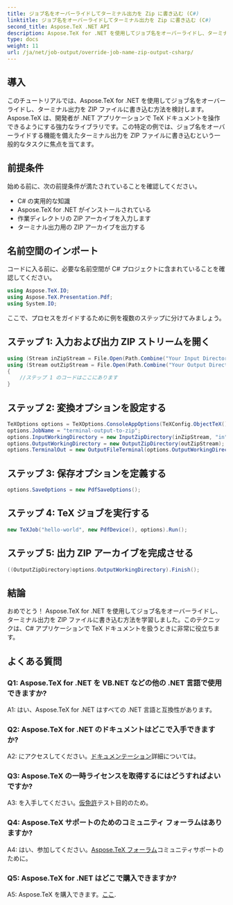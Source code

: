 ```yaml
---
title: ジョブ名をオーバーライドしてターミナル出力を Zip に書き込む (C#)
linktitle: ジョブ名をオーバーライドしてターミナル出力を Zip に書き込む (C#)
second_title: Aspose.TeX .NET API
description: Aspose.TeX for .NET を使用してジョブ名をオーバーライドし、ターミナル出力を ZIP ファイルに書き込む方法を学びます。 C# の例を含むステップバイステップのガイド。
type: docs
weight: 11
url: /ja/net/job-output/override-job-name-zip-output-csharp/
---
```

## 導入

このチュートリアルでは、Aspose.TeX for .NET を使用してジョブ名をオーバーライドし、ターミナル出力を ZIP ファイルに書き込む方法を検討します。 Aspose.TeX は、開発者が .NET アプリケーションで TeX ドキュメントを操作できるようにする強力なライブラリです。この特定の例では、ジョブ名をオーバーライドする機能を備えたターミナル出力を ZIP ファイルに書き込むという一般的なタスクに焦点を当てます。

## 前提条件

始める前に、次の前提条件が満たされていることを確認してください。

- C# の実用的な知識
- Aspose.TeX for .NET がインストールされている
- 作業ディレクトリの ZIP アーカイブを入力します
- ターミナル出力用の ZIP アーカイブを出力する

## 名前空間のインポート

コードに入る前に、必要な名前空間が C# プロジェクトに含まれていることを確認してください。

```csharp
using Aspose.TeX.IO;
using Aspose.TeX.Presentation.Pdf;
using System.IO;
```

ここで、プロセスをガイドするために例を複数のステップに分けてみましょう。

## ステップ 1: 入力および出力 ZIP ストリームを開く

```csharp
using (Stream inZipStream = File.Open(Path.Combine("Your Input Directory", "zip-in.zip"), FileMode.Open))
using (Stream outZipStream = File.Open(Path.Combine("Your Output Directory", "terminal-out-to-zip.zip"), FileMode.Create))
{
    //ステップ 1 のコードはここにあります
}
```

## ステップ 2: 変換オプションを設定する

```csharp
TeXOptions options = TeXOptions.ConsoleAppOptions(TeXConfig.ObjectTeX());
options.JobName = "terminal-output-to-zip";
options.InputWorkingDirectory = new InputZipDirectory(inZipStream, "in");
options.OutputWorkingDirectory = new OutputZipDirectory(outZipStream);
options.TerminalOut = new OutputFileTerminal(options.OutputWorkingDirectory);
```

## ステップ 3: 保存オプションを定義する

```csharp
options.SaveOptions = new PdfSaveOptions();
```

## ステップ 4: TeX ジョブを実行する

```csharp
new TeXJob("hello-world", new PdfDevice(), options).Run();
```

## ステップ 5: 出力 ZIP アーカイブを完成させる

```csharp
((OutputZipDirectory)options.OutputWorkingDirectory).Finish();
```

## 結論

おめでとう！ Aspose.TeX for .NET を使用してジョブ名をオーバーライドし、ターミナル出力を ZIP ファイルに書き込む方法を学習しました。このテクニックは、C# アプリケーションで TeX ドキュメントを扱うときに非常に役立ちます。

## よくある質問

### Q1: Aspose.TeX for .NET を VB.NET などの他の .NET 言語で使用できますか?

A1: はい、Aspose.TeX for .NET はすべての .NET 言語と互換性があります。

### Q2: Aspose.TeX for .NET のドキュメントはどこで入手できますか?

 A2: にアクセスしてください。[ドキュメンテーション](https://reference.aspose.com/tex/net/)詳細については。

### Q3: Aspose.TeX の一時ライセンスを取得するにはどうすればよいですか?

 A3: を入手してください。[仮免許](https://purchase.aspose.com/temporary-license/)テスト目的のため。

### Q4: Aspose.TeX サポートのためのコミュニティ フォーラムはありますか?

 A4: はい、参加してください。[Aspose.TeX フォーラム](https://forum.aspose.com/c/tex/47)コミュニティサポートのために。

### Q5: Aspose.TeX for .NET はどこで購入できますか?

 A5: Aspose.TeX を購入できます。[ここ](https://purchase.aspose.com/buy).